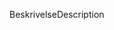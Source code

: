 <span data-ttu-id="e9cbb-101">Beskrivelse</span><span class="sxs-lookup"><span data-stu-id="e9cbb-101">Description</span></span>

